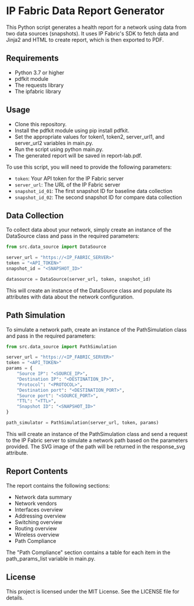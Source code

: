 # IP Fabric Data Report Generator
This Python script generates a health report for a network using data from two data sources (snapshots). It uses IP Fabric's SDK to fetch data and Jinja2 and HTML to create report, which is then exported to PDF. 

## Requirements
* Python 3.7 or higher 
* pdfkit module
* The requests library
* The ipfabric library

## Usage
* Clone this repository.
* Install the pdfkit module using pip install pdfkit.
* Set the appropriate values for token1, token2, server_url1, and server_url2 variables in main.py.
* Run the script using python main.py.
* The generated report will be saved in report-lab.pdf.

To use this script, you will need to provide the following parameters:

* `token`: Your API token for the IP Fabric server
* `server_url`: The URL of the IP Fabric server
* `snapshot_id_01`: The first snapshot ID for baseline data collection
* `snapshot_id_02`: The second snapshot ID for compare data collection


## Data Collection
To collect data about your network, simply create an instance of the DataSource class and pass in the required parameters:

```python
from src.data_source import DataSource

server_url = "https://<IP_FABRIC_SERVER>"
token = "<API_TOKEN>"
snapshot_id = "<SNAPSHOT_ID>"

datasource = DataSource(server_url, token, snapshot_id)
```
This will create an instance of the DataSource class and populate its attributes with data about the network configuration.

## Path Simulation
To simulate a network path, create an instance of the PathSimulation class and pass in the required parameters:

```python
from src.data_source import PathSimulation

server_url = "https://<IP_FABRIC_SERVER>"
token = "<API_TOKEN>"
params = {
    "Source IP": "<SOURCE_IP>",
    "Destination IP": "<DESTINATION_IP>",
    "Protocol": "<PROTOCOL>",
    "Destination port": "<DESTINATION_PORT>",
    "Source port": "<SOURCE_PORT>",
    "TTL": "<TTL>",
    "Snapshot ID": "<SNAPSHOT_ID>"
}

path_simulator = PathSimulation(server_url, token, params)
```
This will create an instance of the PathSimulation class and send a request to the IP Fabric server to simulate a network path based on the parameters provided. The SVG image of the path will be returned in the response_svg attribute.

## Report Contents
The report contains the following sections:

* Network data summary 
* Network vendors
* Interfaces overview
* Addressing overview
* Switching overview
* Routing overview
* Wireless overview
* Path Compliance

The "Path Compliance" section contains a table for each item in the path_params_list variable in main.py.

## License
This project is licensed under the MIT License. See the LICENSE file for details.